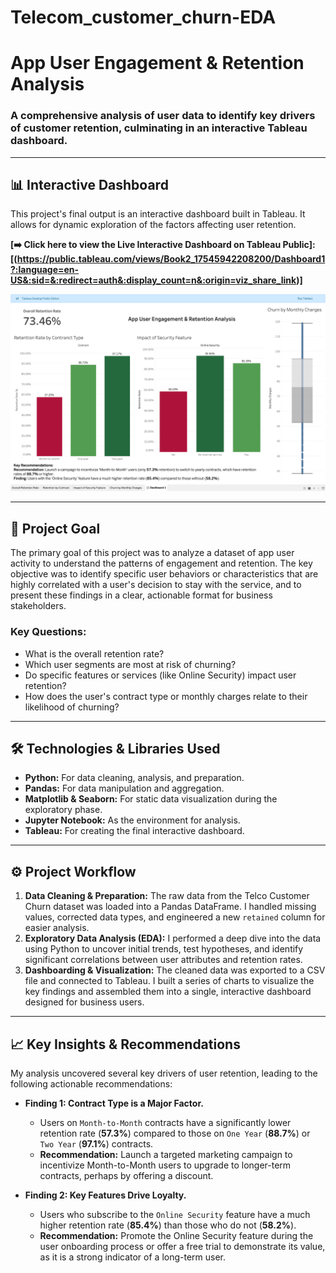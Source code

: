 # Telecom_customer_churn-EDA


# App User Engagement & Retention Analysis

### A comprehensive analysis of user data to identify key drivers of customer retention, culminating in an interactive Tableau dashboard.

---

## 📊 Interactive Dashboard

This project's final output is an interactive dashboard built in Tableau. It allows for dynamic exploration of the factors affecting user retention.

**[➡️ Click here to view the Live Interactive Dashboard on Tableau Public]:[(https://public.tableau.com/views/Book2_17545942208200/Dashboard1?:language=en-US&:sid=&:redirect=auth&:display_count=n&:origin=viz_share_link)]**

![Dashboard Screenshot](dashboard_v2.png)

---

## 🎯 Project Goal

The primary goal of this project was to analyze a dataset of app user activity to understand the patterns of engagement and retention. The key objective was to identify specific user behaviors or characteristics that are highly correlated with a user's decision to stay with the service, and to present these findings in a clear, actionable format for business stakeholders.

### Key Questions:
* What is the overall retention rate?
* Which user segments are most at risk of churning?
* Do specific features or services (like Online Security) impact user retention?
* How does the user's contract type or monthly charges relate to their likelihood of churning?

---

## 🛠️ Technologies & Libraries Used

* **Python:** For data cleaning, analysis, and preparation.
* **Pandas:** For data manipulation and aggregation.
* **Matplotlib & Seaborn:** For static data visualization during the exploratory phase.
* **Jupyter Notebook:** As the environment for analysis.
* **Tableau:** For creating the final interactive dashboard.

---

## ⚙️ Project Workflow

1.  **Data Cleaning & Preparation:** The raw data from the Telco Customer Churn dataset was loaded into a Pandas DataFrame. I handled missing values, corrected data types, and engineered a new `retained` column for easier analysis.
2.  **Exploratory Data Analysis (EDA):** I performed a deep dive into the data using Python to uncover initial trends, test hypotheses, and identify significant correlations between user attributes and retention rates.
3.  **Dashboarding & Visualization:** The cleaned data was exported to a CSV file and connected to Tableau. I built a series of charts to visualize the key findings and assembled them into a single, interactive dashboard designed for business users.

---

## 📈 Key Insights & Recommendations

My analysis uncovered several key drivers of user retention, leading to the following actionable recommendations:

* **Finding 1: Contract Type is a Major Factor.**
    * Users on `Month-to-Month` contracts have a significantly lower retention rate (**57.3%**) compared to those on `One Year` (**88.7%**) or `Two Year` (**97.1%**) contracts.
    * **Recommendation:** Launch a targeted marketing campaign to incentivize Month-to-Month users to upgrade to longer-term contracts, perhaps by offering a discount.

* **Finding 2: Key Features Drive Loyalty.**
    * Users who subscribe to the `Online Security` feature have a much higher retention rate (**85.4%**) than those who do not (**58.2%**).
    * **Recommendation:** Promote the Online Security feature during the user onboarding process or offer a free trial to demonstrate its value, as it is a strong indicator of a long-term user.
